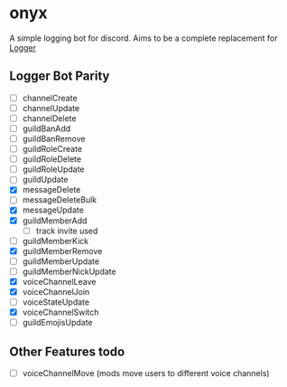 # onyx

A simple logging bot for discord. Aims to be a complete replacement for [Logger](https://logger.bot/)

## Logger Bot Parity

- [ ] channelCreate
- [ ] channelUpdate
- [ ] channelDelete
- [ ] guildBanAdd
- [ ] guildBanRemove
- [ ] guildRoleCreate
- [ ] guildRoleDelete
- [ ] guildRoleUpdate
- [ ] guildUpdate
- [x] messageDelete
- [ ] messageDeleteBulk
- [x] messageUpdate
- [x] guildMemberAdd
  - [ ] track invite used
- [ ] guildMemberKick
- [x] guildMemberRemove
- [ ] guildMemberUpdate
- [ ] guildMemberNickUpdate
- [x] voiceChannelLeave
- [x] voiceChannelJoin
- [ ] voiceStateUpdate
- [x] voiceChannelSwitch
- [ ] guildEmojisUpdate

## Other Features todo

- [ ] voiceChannelMove (mods move users to different voice channels)
